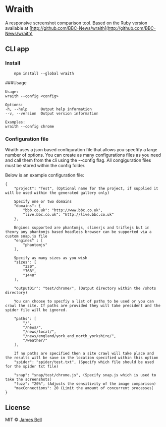 # Wraith
A responsive screenshot comparison tool.
Based on the Ruby version available at [http://github.com/BBC-News/wraith](http://github.com/BBC-News/wraith)

## CLI app

### Install

```
	npm install --global wraith
```

###Usage

	Usage:
	wraith --config <config>

	Options:
	-h, --help		Output help information
	--v, --version	Output version information

	Examples:
	wraith --config chrome

### Configuration file

Wraith uses a json based configuration file that allows you specfify a large number of options. You can create as many configurations files as you need and call them from the cli using the --config flag. All congiguration files must be stored within the config folder.

Below is an example configuration file:

	{
		"project": "Test", (Optional name for the project, if supplied it will be used within the generated gallery only)

		Specify one or two domains
		"domains": {
			"bbb.co.uk": "http://www.bbc.co.uk",
			"live.bbc.co.uk": "http://live.bbc.co.uk"
		},

		Engines supported are phantomjs, slimerjs and triflejs but in theory any phantomjs based headless browser can be supported via a custom snap.js file
		"engines" : [
			"phantomjs"
		],

		Specify as many sizes as you wish
		"sizes": [
			"320",
			"768",
			"1440"
		],

		"outputDir": "test/chrome/", (Output directory within the /shots directory)

		You can choose to specfiy a list of paths to be used or you can crawl the site. If paths are provided they will take precident and the spider file will be ignored.

		"paths": [
			"/",
			"/news/",
			"/news/local/",
			"/news/england/york_and_north_yorkshire/",
			"/weather/"
		],

		If no paths are specified then a site crawl will take place and the results will be save in the location specified within this option
		"spider": "spider/test.txt", (Specify which file should be used for the spider txt file)

		"snap": "snap/test/chrome.js", (Specify snap.js which is used to take the screenshots)
		"fuzz": "20%", (Adjusts the sensitivity of the image comparison)
		"maxConnections": 20 (Limit the amount of concurrent processes)
	}

## License

MIT © [James Bell](http://james-bell.co.uk)
